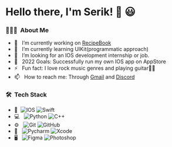 # Hello there, I'm Serik! 👋 😃

<h3> 👨🏻‍💻 &nbsp;About Me </h3>

- 🔭 &nbsp; I’m currently working on [RecipeBook](https://github.com/SenKill/RecipeBook)
- 🌱 &nbsp; I’m currently learning UIKit(programmatic approach)
- 🤝 &nbsp; I’m looking for an IOS development internship or job. 
- 🥅 &nbsp; 2022 Goals: Successfully run my own IOS app on AppStore
- ⚡  &nbsp; Fun fact: I love rock music genres and playing guitar🤘😎
- 📫 &nbsp; How to reach me: Through [Gmail](mailto:serik1404500@gmail.com) and [Discord](https://discordapp.com/users/282506513304518656)


<h3> 🛠 &nbsp;Tech Stack</h3>

- 📱&nbsp;
  ![IOS](https://img.shields.io/badge/-IOS-333333?style=flat&logo=ios)
  ![Swift](https://img.shields.io/badge/-Swift-333333?style=flat&logo=swift)
- 💻 &nbsp;
  ![Python](https://img.shields.io/badge/-Python-333333?style=flat&logo=python)
  ![C++](https://img.shields.io/badge/-C++-333333?style=flat&logo=C%2B%2B&logoColor=00599C)
- ⚙️ &nbsp;
  ![Git](https://img.shields.io/badge/-Git-333333?style=flat&logo=git)
  ![GitHub](https://img.shields.io/badge/-GitHub-333333?style=flat&logo=github)
- 🔧 &nbsp;
  ![Pycharm](https://img.shields.io/badge/-Pycharm-333333?style=flat&logo=pycharm)
  ![Xcode](https://img.shields.io/badge/-Xcode-333333?style=flat&logo=xcode)
- 🖥 &nbsp;
  ![Figma](https://img.shields.io/badge/-Figma-333333?style=flat&logo=figma)
  ![Photoshop](https://img.shields.io/badge/-Photoshop-333333?style=flat&logo=adobe-photoshop)

